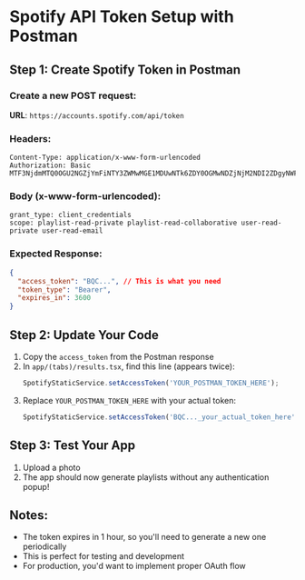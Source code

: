 # Spotify API Token Setup with Postman

## Step 1: Create Spotify Token in Postman

### Create a new POST request:

**URL**: `https://accounts.spotify.com/api/token`

### Headers:

```
Content-Type: application/x-www-form-urlencoded
Authorization: Basic MTF3NjdmMTQ0OGU2NGZjYmFiNTY3ZWMwMGE1MDUwNTk6ZDY0OGMwNDZjNjM2NDI2ZDgyNWFhMjViYjNjNDZlNDI=
```

### Body (x-www-form-urlencoded):

```
grant_type: client_credentials
scope: playlist-read-private playlist-read-collaborative user-read-private user-read-email
```

### Expected Response:

```json
{
  "access_token": "BQC...", // This is what you need
  "token_type": "Bearer",
  "expires_in": 3600
}
```

## Step 2: Update Your Code

1. Copy the `access_token` from the Postman response
2. In `app/(tabs)/results.tsx`, find this line (appears twice):
   ```typescript
   SpotifyStaticService.setAccessToken('YOUR_POSTMAN_TOKEN_HERE');
   ```
3. Replace `YOUR_POSTMAN_TOKEN_HERE` with your actual token:
   ```typescript
   SpotifyStaticService.setAccessToken('BQC..._your_actual_token_here');
   ```

## Step 3: Test Your App

1. Upload a photo
2. The app should now generate playlists without any authentication popup!

## Notes:

- The token expires in 1 hour, so you'll need to generate a new one periodically
- This is perfect for testing and development
- For production, you'd want to implement proper OAuth flow
